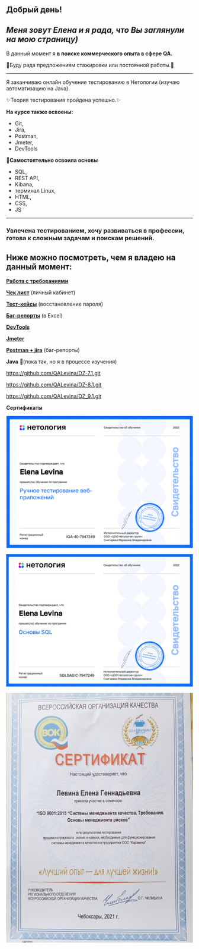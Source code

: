 Добрый день! 
--------
_Меня зовут Елена и я рада, что Вы заглянули на мою страницу)_
-------------------------------------------
В данный момент я **в поиске коммерческого опыта в сфере QA.**

👯Буду рада предложениям стажировки или постоянной работы.👯
***

Я заканчиваю онлайн обучение тестированию в Нетологии (изучаю автоматизацию на Java). 

✨Теория тестирования пройдена успешно.✨

**На курсе также освоены:**

- Git, 
- Jira, 
- Postman, 
- Jmeter, 
- DevTools

🌱**Самостоятельно освоила основы**
* SQL, 
* REST API, 
* Kibana,
* терминал Linux, 
* HTML, 
* CSS,
* JS
***

### Увлечена тестированием, хочу развиваться в профессии, готова к сложным задачам и поискам решений.

## Ниже можно посмотреть, чем я владею на данный момент:


**[Работа с требованиями](https://docs.google.com/document/d/15pSlXUOqqNi0psEkm05gWZyWbcrrFjsX/edit?usp=sharing&ouid=109648988346956211033&rtpof=true&sd=true)**

**[Чек лист](https://docs.google.com/spreadsheets/d/1n5rcNaPFr6Ps6QJ7EC3KZb5ocDxBpMaW/edit?usp=sharing&ouid=109648988346956211033&rtpof=true&sd=true)** (личный кабинет)

**[Тест-кейсы](https://docs.google.com/spreadsheets/d/18tr13wTbGDcKcxoQ4I1JvzSpr1zjUiez/edit?usp=sharing&ouid=109648988346956211033&rtpof=true&sd=true)** (восстановление пароля)

**[Баг-репорты](https://drive.google.com/drive/folders/1bI9Raa8ad0Y6L5ixELaE-P9bkMv2vkmj?usp=sharing)** (в Excel)

**[DevTools](https://drive.google.com/drive/folders/1v0gIPCaY6Qp8p5rtas8ZDgsWs26HWYv8?usp=sharing)**

**[Jmeter](https://drive.google.com/drive/folders/1xYTAAZVNzvnLAbqxxMbqB6RALpleNIia?usp=sharing)** 

**[Postman + jira](https://drive.google.com/drive/folders/1j8C1rzHK_7LjCV5GFbC-r1smFy6PtqA9?usp=sharing)** (баг-репорты)

**Java** 🌱(пока так, но я в процессе изучения)

https://github.com/QALevina/DZ-7.1.git

https://github.com/QALevina/DZ-8.1.git

https://github.com/QALevina/DZ_9.1.git

<b>Сертификаты</b>

![Ручное тестирование web](https://github.com/QALevina/QALevina/blob/main/img/%D0%A0%D1%83%D1%87%D0%BD%D0%BE%D0%B5%20%D1%82%D0%B5%D1%81%D1%82%D0%B8%D1%80%D0%BE%D0%B2%D0%B0%D0%BD%D0%B8%D0%B5%20%D0%B2%D0%B5%D0%B1%20(%D1%81%D0%B2-%D0%B2%D0%BE).png)

![Основы SQL](https://github.com/QALevina/QALevina/blob/main/img/%D0%9E%D1%81%D0%BD%D0%BE%D0%B2%D1%8B%20SQL.jpg)

![Системы менеджмента качества](https://github.com/QALevina/QALevina/blob/main/img/%D0%A1%D0%B8%D1%81%D1%82%D0%B5%D0%BC%D1%8B%20%D0%BC%D0%B5%D0%BD%D0%B5%D0%B4%D0%B6%D0%BC%D0%B5%D0%BD%D1%82%D0%B0%20%D0%BA%D0%B0%D1%87%D0%B5%D1%81%D1%82%D0%B2%D0%B0.jpg)


<!--
**QALevina/QALevina** is a ✨ _special_ ✨ repository because its `README.md` (this file) appears on your GitHub profile.

Here are some ideas to get you started:

- 🔭 I’m currently working on ...
- 🌱 I’m currently learning ...
- 👯 I’m looking to collaborate on ...
- 🤔 I’m looking for help with ...
- 💬 Ask me about ...
- 📫 How to reach me: ...
- 😄 Pronouns: ...
- ⚡ Fun fact: ...
-->
